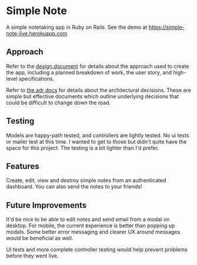 # Simple Note

A simple notetaking app in Ruby on Rails. See the demo at https://simple-note-live.herokuapp.com

## Approach

Refer to the [design document](https://github.com/byrdsd/simple_note/issues/1) for details about the approach used to create the app, including a planned breakdown of work, the user story, and high-level specifications.

Refer to [the adr docs](doc/adr) for details about the architectural decisions. These are simple but effective documents which outline underlying decisions that could be difficult to change down the road.

## Testing

Models are happy-path tested, and controllers are lightly tested. No ui tests or mailer test at this time. I wanted to get to those but didn't quite have the space for this project. The testing is a bit lighter than I'd prefer.

## Features

Create, edit, view and destroy simple notes from an authenticated dashboard. You can also send the notes to your friends!

## Future Improvements

It'd be nice to be able to edit notes and send email from a modal on desktop. For mobile, the current experience is better than popping up modals. Some better error messaging and clearer UX around messages would be beneficial as well.

UI tests and more complete controller testing would help prevent problems before they went live.
